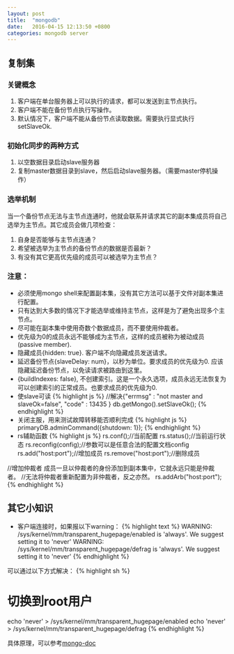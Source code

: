 ```yaml
---
layout: post
title:  "mongodb"
date:   2016-04-15 12:13:50 +0800
categories: mongodb server
---
```


## 复制集

### 关键概念
1. 客户端在单台服务器上可以执行的请求，都可以发送到主节点执行。
2. 客户端不能在备份节点执行写操作。
3. 默认情况下，客户端不能从备份节点读取数据。需要执行显式执行setSlaveOk.

### 初始化同步的两种方式
1. 以空数据目录启动slave服务器
2. 复制master数据目录到slave，然后启动slave服务器。（需要master停机操作）

### 选举机制
当一个备份节点无法与主节点连通时，他就会联系并请求其它的副本集成员将自己选举为主节点。其它成员会做几项检查：

1. 自身是否能够与主节点连通？
2. 希望被选举为主节点的备份节点的数据是否最新？
3. 有没有其它更高优先级的成员可以被选举为主节点？

### 注意：
* 必须使用mongo shell来配置副本集，没有其它方法可以基于文件对副本集进行配置。
* 只有达到大多数的情况下才能选举或维持主节点，这样是为了避免出现多个主节点。
* 尽可能在副本集中使用奇数个数据成员，而不要使用仲裁者。
* 优先级为0的成员永远不能够成为主节点，这样的成员被称为被动成员(passive member).
* 隐藏成员{hidden: true}. 客户端不向隐藏成员发送请求。
* 延迟备份节点{slaveDelay: num}，以秒为单位。要求成员的优先级为0. 应该隐藏延迟备份节点，以免读请求被路由到这里。
* {buildIndexes: false}, 不创建索引。这是一个永久选项，成员永远无法恢复为可以创建索引的正常成员。也要求成员的优先级为0.
* 使slave可读
{% highlight js %}
//解决{"errmsg" : "not master and slaveOk=false", "code" : 13435 }
db.getMongo().setSlaveOk();
{% endhighlight %}
* 关闭主服，用来测试故障转移能否顺利完成
{% highlight js %}
primaryDB.adminCommand({shutdown: 1});
{% endhighlight %}
* rs辅助函数
{% highlight js %}
rs.conf();//当前配置
rs.status();//当前运行状态
rs.reconfig(config);//参数可以是任意合法的配置文档config
rs.add("host:port");//增加成员
rs.remove("host:port");//删除成员

//增加仲裁者 成员一旦以仲裁者的身份添加到副本集中，它就永远只能是仲裁者。
//无法将仲裁者重新配置为非仲裁者，反之亦然。
rs.addArb("host:port");
{% endhighlight %}

## 其它小知识
* 客户端连接时，如果报以下warning：
{% highlight text %}
WARNING: /sys/kernel/mm/transparent_hugepage/enabled is 'always'.
       We suggest setting it to 'never'
WARNING: /sys/kernel/mm/transparent_hugepage/defrag is 'always'.
       We suggest setting it to 'never'
{% endhighlight %}

可以通过以下方式解决：
{% highlight sh %}
# 切换到root用户
echo 'never' > /sys/kernel/mm/transparent_hugepage/enabled
echo 'never' > /sys/kernel/mm/transparent_hugepage/defrag
{% endhighlight %}

具体原理，可以参考[mongo-doc][mongo-doc]

[mongo-doc]: https://docs.mongodb.org/manual/tutorial/transparent-huge-pages/
